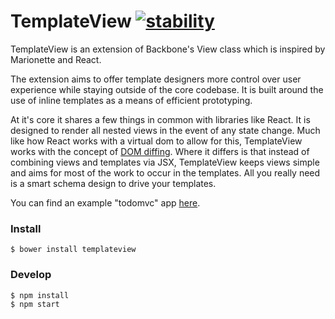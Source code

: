 # TemplateView [![stability][0]][1]

TemplateView is an extension of Backbone's View class which is inspired by
Marionette and React.

The extension aims to offer template designers more control over user experience
while staying outside of the core codebase. It is built around the use of inline
templates as a means of efficient prototyping.

At it's core it shares a few things in common with libraries like React.  It is
designed to render all nested views in the event of any state change.  Much like
how React works with a virtual dom to allow for this, TemplateView works with the
concept of [DOM diffing][2]. Where it differs is that instead of combining views
and templates via JSX, TemplateView keeps views simple and aims for most of the 
work to occur in the templates.  All you really need is a smart schema design to
drive your templates.

You can find an example "todomvc" app [here][3].

### Install

```
$ bower install templateview
```

### Develop

```
$ npm install
$ npm start
```

[0]: https://img.shields.io/badge/stability-experimental-orange.svg?style=flat-square
[1]: https://nodejs.org/api/documentation.html#documentation_stability_index
[2]: https://github.com/patrick-steele-idem/morphdom
[3]: https://github.com/howardroark/TemplateView/tree/gh-pages
